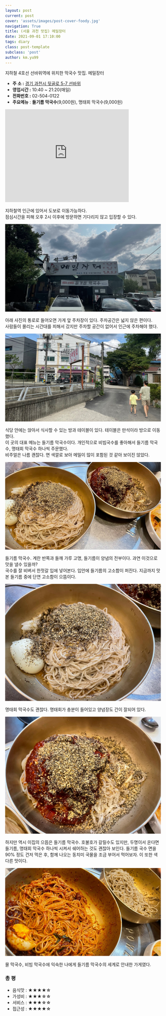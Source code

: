 ```yaml
---
layout: post
current: post
cover: 'assets/images/post-cover-foody.jpg'
navigation: True
title: (서울 과천 맛집) 메밀장터
date: 2021-09-01 17:10:00
tags: diary
class: post-template
subclass: 'post'
author: km.yu99
---
```

지하철 4호선 선바위역에 위치한 막국수 맛집. 메밀장터

- **주 소 :**  [경기 과천시 뒷골로 5-7 선바위](https://map.naver.com/v5/search/%EB%A9%94%EB%B0%80%EC%9E%A5%ED%84%B0/place/38247636?placePath=%3Fentry=pll%26from=nx%26fromNxList=true&c=14136710.9348997,4502366.5506309,15,0,0,0,dh)
- **영업시간 :** 10:40 ~ 21:20(매일)
- **전화번호 :** 02-504-0122
- **주요메뉴** : **들기름 막국수**(9,000원), 명태회 막국수(9,000원)

<p align="left">
<iframe src="https://www.google.com/maps/embed?pb=!1m14!1m8!1m3!1d12669.415796794536!2d127.0005728!3d37.4523641!3m2!1i1024!2i768!4f13.1!3m3!1m2!1s0x0%3A0x78304809b8eee4a1!2z66mU67CA7J6l7YSw!5e0!3m2!1sko!2skr!4v1639471457273!5m2!1sko!2skr" width="400" height="300" style="border:0;" allowfullscreen="" loading="lazy"></iframe>
</p>


지하철역 인근에 있어서 도보로 이동가능하다.  
점심시간을 피해 오후 2시 이후에 방문하면 기다리지 않고 입장할 수 있다.

<img src="assets/images/2021-08-30-foody1/diary01.01.jpg">



아래 사진의 통로로 들어오면 가게 앞 주차장이 있다. 주차공간은 넓지 않은 편이다.  
사람들이 몰리는 시간대를 피해서 갔지만 주차할 공간이 없어서 인근에 주차해야 했다.

<img src="assets/images/2021-08-30-foody1/diary01.02.jpg">



식당 안에는 앉아서 식사할 수 있는 방과 테이블이 있다. 테이블은 만석이라 방으로 이동했다.  
이 곳의 대표 메뉴는 들기름 막국수이다. 개인적으로 비빔국수를 좋아해서 들기름 막국수, 명태회 막국수 하나씩 주문했다.  
비주얼은 나름 괜찮다. 면 색깔로 보아 메밀이 많이 포함된 것 같아 보이진 않았다.

<img src="assets/images/2021-08-30-foody1/diary01.03.jpg">



들기름 막국수. 계란 반쪽과 들깨 가루 고명, 들기름이 양념의 전부이다. 과연 이것으로 맛을 낼수 있을까?  
국수를 잘 비벼서 한젓갈 입에 넣어본다. 입안에 들기름의 고소함이 퍼진다. 지금까지 맛본 들기름 중에 단연 고소함이 으뜸이다.

<img src="assets/images/2021-08-30-foody1/diary01.04.jpg">



명태회 막국수도 괜찮다. 명태회가 충분이 들어있고 양념장도 간이 잘되어 있다.

<img src="assets/images/2021-08-30-foody1/diary01.05.jpg">



하지만 역시 이집의 으뜸은 들기름 막국수. 호불호가 갈릴수도 있지만, 두명이서 온다면 들기름, 명태회 막국수 하나씩 시켜서 쉐어하는 것도 괜찮아 보인다. 들기름 국수 면을 90% 정도 건저 먹은 후, 함께 나오는 동치미 국물을 조금 부어서 먹어보자. 이 또한 색다른 맛이다.

<img src="assets/images/2021-08-30-foody1/diary01.06.jpg">



물 막국수, 비빔 막국수에 익숙한 나에게 들기름 막국수의 세계로 안내한 가게였다.



### 총 평
- 음식맛 : **★★★★☆**
- 가성비 : **★★★☆☆**
- 서비스 : **★★★☆☆**
- 접근성 : **★★★★☆**
